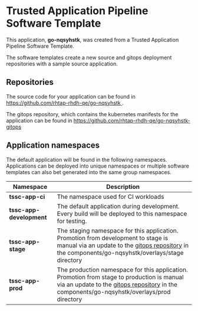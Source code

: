 # Trusted Application Pipeline Software Template

This application, **go-nqsyhstk**, was created from a Trusted Application Pipeline Software Template.

The software templates create a new source and gitops deployment repositories with a sample source application. 

## Repositories

The source code for your application can be found in [https://github.com/rhtap-rhdh-qe/go-nqsyhstk ](https://github.com/rhtap-rhdh-qe/go-nqsyhstk ).
 
The gitops repository, which contains the kubernetes manifests for the application can be found in 
[https://github.com/rhtap-rhdh-qe/go-nqsyhstk-gitops ](https://github.com/rhtap-rhdh-qe/go-nqsyhstk-gitops ) 

## Application namespaces 

The default application will be found in the following namespaces. Applications can be deployed into unique namespaces or multiple software templates can also bet generated into the same group namespaces.  

|  Namespace   |  Description   |  
| -------- | -------- |
| **tssc-app-ci** | The namespace used for CI workloads |
| **tssc-app-development** | The default application during development. Every build will be deployed to this namespace for testing. |
| **tssc-app-stage** | The staging namespace for this application. Promotion from development to stage is manual via an update to the [gitops repository](https://github.com/rhtap-rhdh-qe/go-nqsyhstk-gitops ) in the components/go-nqsyhstk/overlays/stage directory |
| **tssc-app-prod** | The production namespace for this application. Promotion from stage to production is manual via an update to the [gitops repository](https://github.com/rhtap-rhdh-qe/go-nqsyhstk-gitops ) in the components/go-nqsyhstk/overlays/prod directory |